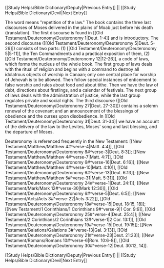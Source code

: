 [[Study Helps/Bible Dictionary/Deputy|Previous Entry]]  ||  [[Study Helps/Bible Dictionary/Devil|Next Entry]]

 The word means "repetition of the law." The book contains the three last discourses of Moses delivered in the plains of Moab just before his death (translation). The first discourse is found in [[Old Testament/Deuteronomy/Deuteronomy 1|Deut. 1-4]] and is introductory. The second discourse ([[Old Testament/Deuteronomy/Deuteronomy 5|Deut. 5-26]]) consists of two parts: (1) [[Old Testament/Deuteronomy/Deuteronomy 5|5-11]], the Ten Commandments and a practical exposition of them, (2) [[Old Testament/Deuteronomy/Deuteronomy 12|12-26]], a code of laws, which forms the nucleus of the whole book. The first group of laws deals with the ritual of religion and begins with a command to destroy all idolatrous objects of worship in Canaan; only one central place for worship of Jehovah is to be allowed. Then follow special instances of enticement to false worship and rules about food and about tithe. Then we have the law of debt, directions about firstlings, and a calendar of festivals. The next group of laws deals with the administration of justice, while the last group regulates private and social rights. The third discourse ([[Old Testament/Deuteronomy/Deuteronomy 27|Deut. 27-30]]) contains a solemn renewal of the covenant and an announcement of the blessings of obedience and the curses upon disobedience. In [[Old Testament/Deuteronomy/Deuteronomy 31|Deut. 31-34]] we have an account of the delivery of the law to the Levites, Moses' song and last blessing, and the departure of Moses.

 Deuteronomy is referenced frequently in the New Testament: [[New Testament/Matthew/Matthew 4#^verse-4|Matt. 4:4]], [[Old Testament/Deuteronomy/Deuteronomy 8#^verse-3|Deut. 8:3]]; [[New Testament/Matthew/Matthew 4#^verse-7|Matt. 4:7]], [[Old Testament/Deuteronomy/Deuteronomy 6#^verse-16|Deut. 6:16]]; [[New Testament/Matthew/Matthew 4#^verse-10|Matt. 4:10]], [[Old Testament/Deuteronomy/Deuteronomy 6#^verse-13|Deut. 6:13]]; [[New Testament/Matthew/Matthew 5#^verse-31|Matt. 5:31]], [[Old Testament/Deuteronomy/Deuteronomy 24#^verse-1|Deut. 24:1]]; [[New Testament/Mark/Mark 12#^verse-30|Mark 12:30]], [[Old Testament/Deuteronomy/Deuteronomy 6#^verse-5|Deut. 6:5]]; [[New Testament/Acts/Acts 3#^verse-22|Acts 3:22]], [[Old Testament/Deuteronomy/Deuteronomy 18#^verse-15|Deut. 18:15, 18]]; [[New Testament/1 Corinthians/1 Corinthians 9#^verse-9|1 Cor. 9:9]], [[Old Testament/Deuteronomy/Deuteronomy 25#^verse-4|Deut. 25:4]]; [[New Testament/2 Corinthians/2 Corinthians 13#^verse-1|2 Cor. 13:1]], [[Old Testament/Deuteronomy/Deuteronomy 19#^verse-15|Deut. 19:15]]; [[New Testament/Galations/Galations 3#^verse-13|Gal. 3:13]], [[Old Testament/Deuteronomy/Deuteronomy 21#^verse-23|Deut. 21:23]]; [[New Testament/Romans/Romans 10#^verse-6|Rom. 10:6-8]], [[Old Testament/Deuteronomy/Deuteronomy 30#^verse-12|Deut. 30:12, 14]].

[[Study Helps/Bible Dictionary/Deputy|Previous Entry]]  ||  [[Study Helps/Bible Dictionary/Devil|Next Entry]]